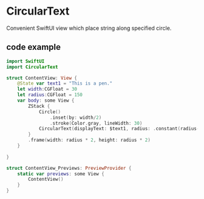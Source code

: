 # CircularText

Convenient SwiftUI view which place string along specified circle.

## code example

```swift
import SwiftUI
import CircularText

struct ContentView: View {
    @State var text1 = "This is a pen."
    let width:CGFloat = 30
    let radius:CGFloat = 150
    var body: some View {
        ZStack {
            Circle()
                .inset(by: width/2)
                .stroke(Color.gray, lineWidth: 30)
            CircularText(displayText: $text1, radius: .constant(radius-15), color: .constant(.red))
        }
        .frame(width: radius * 2, height: radius * 2)
    }
    
}

struct ContentView_Previews: PreviewProvider {
    static var previews: some View {
        ContentView()
    }
}
```
